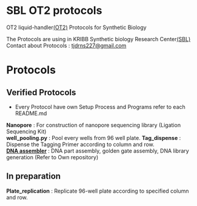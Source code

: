 # SBL OT2 protocols

OT2 liquid-handler[(OT2)](https://opentrons.com/ot-2/) Protocols for Synthetic Biology 

The Protocols are using in KRIBB Synthetic biology Research Center[(SBL)](https://oak.kribb.re.kr/handle/201005/19496/tab-browse?sort_by=2&order=DESC)  
Contact about Protocols : <tjdrns227@gmail.com>

# Protocols  

## Verified Protocols

* Every Protocol have own Setup Process and Programs refer to each README.md    
  

**Nanopore** : For construction of nanopore sequencing library (Ligation Sequencing Kit)  
**well_pooling.py** : Pool every wells from 96 well plate.
**Tag_dispense** : Dispense the Tagging Primer according to column and row.  
[**DNA assembler**](https://github.com/Lelp27/DNAssembler) : DNA part assembly, golden gate assembly, DNA library generation (Refer to Own repository)

## In preparation

**Plate_replication** : Replicate 96-well plate according to specified column and row.  
